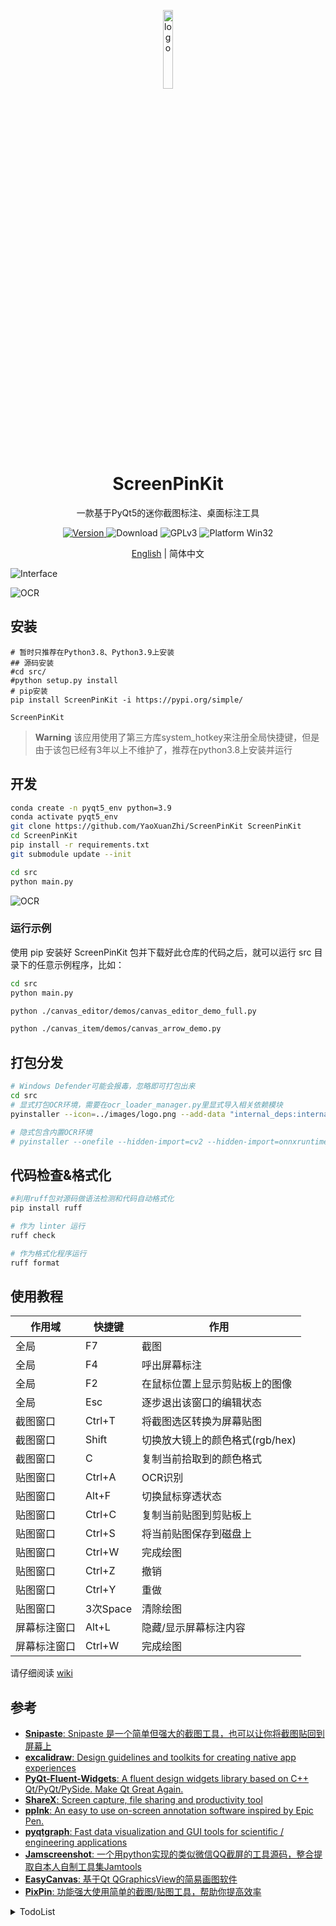 <p align="center">
  <img width="18%" align="center" src="https://raw.githubusercontent.com/YaoXuanZhi/ScreenPinKit/main/images/logo.svg" alt="logo">
</p>
  <h1 align="center">
  ScreenPinKit
</h1>
<p align="center">
  一款基于PyQt5的迷你截图标注、桌面标注工具
</p>

<p align="center">
  <a href="https://pypi.org/project/ScreenPinKit" target="_blank">
    <img src="https://img.shields.io/pypi/v/ScreenPinKit?color=%2334D058&label=Version" alt="Version">
  </a>

  <a style="text-decoration:none">
    <img src="https://static.pepy.tech/personalized-badge/pyqt-fluent-widgets?period=total&units=international_system&left_color=grey&right_color=brightgreen&left_text=Downloads" alt="Download"/>
  </a>

  <a style="text-decoration:none">
    <img src="https://img.shields.io/badge/License-GPLv3-blue?color=#4ec820" alt="GPLv3"/>
  </a>

  <a style="text-decoration:none">
    <img src="https://img.shields.io/badge/Platform-Win32%20-blue?color=#4ec820" alt="Platform Win32"/>
  </a>
</p>

<p align="center">
<a href="../README.md">English</a> | 简体中文
</p>

![Interface](https://raw.githubusercontent.com/YaoXuanZhi/ScreenPinKit/main/images/Interface.png)

![OCR](https://raw.githubusercontent.com/YaoXuanZhi/ScreenPinKit/main/images/ocr.png)

## 安装
```shell
# 暂时只推荐在Python3.8、Python3.9上安装
## 源码安装
#cd src/
#python setup.py install
# pip安装
pip install ScreenPinKit -i https://pypi.org/simple/

ScreenPinKit
```

> **Warning**
> 该应用使用了第三方库system_hotkey来注册全局快捷键，但是由于该包已经有3年以上不维护了，推荐在python3.8上安装并运行

## 开发
```sh
conda create -n pyqt5_env python=3.9
conda activate pyqt5_env
git clone https://github.com/YaoXuanZhi/ScreenPinKit ScreenPinKit
cd ScreenPinKit
pip install -r requirements.txt
git submodule update --init

cd src
python main.py
```

![OCR](https://raw.githubusercontent.com/YaoXuanZhi/ScreenPinKit/main/images/source_code_installation_animation.svg)

### 运行示例
使用 pip 安装好 ScreenPinKit 包并下载好此仓库的代码之后，就可以运行 src 目录下的任意示例程序，比如：

```sh
cd src
python main.py

python ./canvas_editor/demos/canvas_editor_demo_full.py

python ./canvas_item/demos/canvas_arrow_demo.py

```

## 打包分发
```sh
# Windows Defender可能会报毒，忽略即可打包出来
cd src
# 显式打包OCR环境，需要在ocr_loader_manager.py里显式导入相关依赖模块
pyinstaller --icon=../images/logo.png --add-data "internal_deps:internal_deps" --windowed main.py -n ScreenPinKit

# 隐式包含内置OCR环境
# pyinstaller --onefile --hidden-import=cv2 --hidden-import=onnxruntime --hidden-import=pyclipper --hidden-import=shapely --icon=../images/logo.png --add-data "internal_deps:internal_deps" --windowed main.py -n ScreenPinKit
```

## 代码检查&格式化
```sh
#利用ruff包对源码做语法检测和代码自动格式化
pip install ruff

# 作为 linter 运行
ruff check

# 作为格式化程序运行
ruff format
```

## 使用教程
| 作用域 | 快捷键 | 作用 |
|-------|-------|-------|
| 全局 | F7 | 截图 |
| 全局 | F4 | 呼出屏幕标注 |
| 全局 | F2 | 在鼠标位置上显示剪贴板上的图像 |
| 全局 | Esc | 逐步退出该窗口的编辑状态 |
| 截图窗口 | Ctrl+T | 将截图选区转换为屏幕贴图 |
| 截图窗口 | Shift | 切换放大镜上的颜色格式(rgb/hex) |
| 截图窗口 | C | 复制当前拾取到的颜色格式 |
| 贴图窗口 | Ctrl+A | OCR识别 |
| 贴图窗口 | Alt+F | 切换鼠标穿透状态 |
| 贴图窗口 | Ctrl+C | 复制当前贴图到剪贴板上 |
| 贴图窗口 | Ctrl+S | 将当前贴图保存到磁盘上 |
| 贴图窗口 | Ctrl+W | 完成绘图 |
| 贴图窗口 | Ctrl+Z | 撤销 |
| 贴图窗口 | Ctrl+Y | 重做 |
| 贴图窗口 | 3次Space | 清除绘图 |
| 屏幕标注窗口 | Alt+L | 隐藏/显示屏幕标注内容 |
| 屏幕标注窗口 | Ctrl+W | 完成绘图 |

请仔细阅读 [wiki](https://github.com/YaoXuanZhi/ScreenPinKit/wiki)

## 参考
* [**Snipaste**: Snipaste 是一个简单但强大的截图工具，也可以让你将截图贴回到屏幕上](https://zh.snipaste.com/)
* [**excalidraw**: Design guidelines and toolkits for creating native app experiences](https://excalidraw.com/)
* [**PyQt-Fluent-Widgets**: A fluent design widgets library based on C++ Qt/PyQt/PySide. Make Qt Great Again.](https://github.com/zhiyiYo/PyQt-Fluent-Widgets)
* [**ShareX**: Screen capture, file sharing and productivity tool](https://github.com/ShareX/ShareX)
* [**ppInk**: An easy to use on-screen annotation software inspired by Epic Pen.](https://github.com/onyet/ppInk/)
* [**pyqtgraph**: Fast data visualization and GUI tools for scientific / engineering applications](https://github.com/pyqtgraph/pyqtgraph)
* [**Jamscreenshot**: 一个用python实现的类似微信QQ截屏的工具源码，整合提取自本人自制工具集Jamtools](https://github.com/fandesfyf/Jamscreenshot)
* [**EasyCanvas**: 基于Qt QGraphicsView的简易画图软件](https://github.com/douzhongqiang/EasyCanvas)
* [**PixPin**: 功能强大使用简单的截图/贴图工具，帮助你提高效率](https://pixpinapp.com/)

<details>
<summary>TodoList</summary>

## 修复system_hotkey的异常表现
经测试，在python3.10下会抛异常，并且在python3.8上其异常也不能被正常捕获，考虑到它已经有将近3年不维护了，需要做对它做全方位的兼容性处理

## ☐ 无感设置快捷键
## ☐ 无感切换语言
## ✔ 插件市场
  - ✔ 添加插件系统
  - ✔ 添加插件市场UI

## ✔ 更快的离线OCR识别支持
## ❑ 完善OCR识别层的UI显示
目前已采用QWebEngineView来实现了OCR文本层，但该方案资源占用较大，另外文本层选择的效果也不够理想，还需要继续迭代

### 优化方向
  - ☐ 目前采用了QWebEngineView来实现了OCR文本层，可以参考PDF4QT(PDFSelectTextTool类)来实现一个更轻量级的版本 
    >基本上要将PDFTextLayout及其配套的类都重写一遍，工作量并不小
    >PDFCharacterPointer.py PDFTextBlock.py PDFTextLayout.py PDFTextLine.py PDFTextSelection.py PDFTextSelectionColoredltem.py TextCharacter.py
    - https://github.com/openwebos/qt/blob/master/src/svg/qgraphicssvgitem.cpp
  - ✔ 根据文本识别段落来构筑各个文本标签，目前段落选择效果不佳
    - https://github.com/hiroi-sora/GapTree_Sort_Algorithm

## ☐ 支持图片翻译功能
类似日漫汉化之类的效果，将图片上的文本涂抹掉，然后填充回翻译后的文本，考虑下以插件形式提供该功能

#### 参考资料
 - https://ocr.wdku.net/index_pictranslation
 - https://www.basiccat.org/zh/imagetrans/
 - https://www.basiccat.org/zh/tagged/#imagetrans
 - https://www.appinn.com/cotrans-manga-image-translator-regular-edition/#google_vignette
 - https://github.com/KUR-creative/SickZil-Machine
 - https://www.bilibili.com/read/cv7181027/
 - https://github.com/zyddnys/manga-image-translator
 - https://github.com/jtl1207/comic-translation

## ☐ 增加配色预设
让箭头、矩形等工具增加配色预设功能，考虑按下Alt键，直接弹出一个浮动轮盘菜单，用来让用户快捷选择预设或者自定义颜色

## ☐ 重构绘图工具模块
由于当初实现的时候，很多绘图工具功能并没有明晰，都是摸索着实现的，所以存在很多硬编码的情况，现在功能基本已稳定，可以重新梳理该功能的行为，计划将拆分为DrawToolProvider、DrawToolSchduler、DrawToolFactory等模块，甚至将它们提炼为一个插件，让绘图工具的实现更灵活，更易扩展

## ✔ 兼容Linux Desktop系统，比如Ubuntu
由于采用了Qt，它是一个跨平台的GUI，因此理论上是可以兼容Linux Desktop的，但需要做以下适配，比如热键注册之类需要调整

```sh
# Ubuntu默认没有安装openssh-server，这会导致Vscode Remote-SSH无法使用，需要手动安装
# sudo apt-get install openssh-server

# 安装Qt依赖库
sudo apt install libxcb-*

# Ubuntu需要xpyb - XCB 的 Python 版本
pip install xpybutil
```

```sh
# 打包应用
sudo apt install binutils
pip install pyinstaller
```

 - [解决部分软件在 Linux 下截屏黑屏，远程控制黑屏的问题](https://blog.csdn.net/u010912615/article/details/141295444)
   >某些Linux发行版默认使用Waylan显示协议，截屏时屏幕是黑的，只能截取到纯黑的图像，使用`/etc/gdm3/custom.conf`文件，在`[daemon]`段中添加`WaylandEnable=false`即可，重启电脑即可生效

</details>